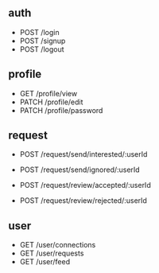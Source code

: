 ## auth

- POST /login
- POST /signup
- POST /logout

## profile

- GET /profile/view
- PATCH /profile/edit
- PATCH /profile/password

## request

- POST /request/send/interested/:userId
- POST /request/send/ignored/:userId

- POST /request/review/accepted/:userId
- POST /request/review/rejected/:userId

## user

- GET /user/connections
- GET /user/requests
- GET /user/feed
